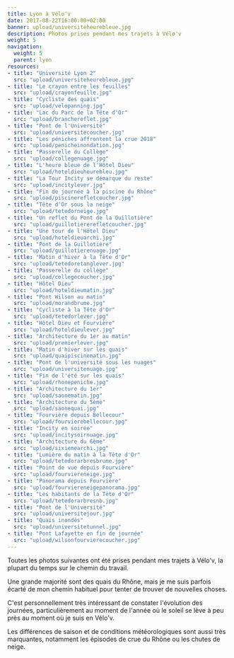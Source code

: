 ```yaml
---
title: Lyon à Vélo'v
date: 2017-08-22T16:00:00+02:00
banner: upload/universiteheurebleue.jpg
description: Photos prises pendant mes trajets à Vélo'v
weight: 5
navigation:
  weight: 5
  parent: lyon
resources:
- title: "Université Lyon 2"
  src: "upload/universiteheurebleue.jpg"
- title: "Le crayon entre les feuilles"
  src: "upload/crayonfeuille.jpg"
- title: "Cycliste des quais"
  src: "upload/velopanning.jpg"
- title: "Lac du Parc de la Tête d'Or"
  src: "upload/branchereflet.jpg"
- title: "Pont de l'Université"
  src: "upload/universitecoucher.jpg"
- title: "Les péniches affrontent la crue 2018"
  src: "upload/penicheinondation.jpg"
- title: "Passerelle du Collège"
  src: "upload/collegenuage.jpg"
- title: "L'heure bleue de l'Hôtel Dieu"
  src: "upload/hoteldieuheurebleu.jpg"
- title: "La Tour Incity se démarque du reste"
  src: "upload/incitylever.jpg"
- title: "Fin de journée à la piscine du Rhône"
  src: "upload/piscinerefletcoucher.jpg"
- title: "Tête d'Or sous la neige"
  src: "upload/tetedorneige.jpg"
- title: "Un reflet du Pont de la Guillotière"
  src: "upload/guillotiererefletcoucher.jpg"
- title: "Une tour de l'Hôtel Dieu"
  src: "upload/hoteldieuarchi.jpg"
- title: "Pont de la Guillotière"
  src: "upload/guillotierenuage.jpg"
- title: "Matin d'hiver à la Tëte d'Or"
  src: "upload/tetedoretanglever.jpg"
- title: "Passerelle du collège"
  src: "upload/collegecoucher.jpg"
- title: "Hôtel Dieu"
  src: "upload/hoteldieumatin.jpg"
- title: "Pont Wilson au matin"
  src: "upload/morandbrume.jpg"
- title: "Cycliste à la Tête d'Or"
  src: "upload/tetedorlever.jpg"
- title: "Hôtel Dieu et Fourvière"
  src: "upload/hoteldieulever.jpg"
- title: "Architecture du 1er au matin"
  src: "upload/premierlever.jpg"
- title: "Matin d'hiver sur les quais"
  src: "upload/quaipiscinematin.jpg"
- title: "Pont de l'université sous les nuages"
  src: "upload/universitenuage.jpg"
- title: "Fin de l'été sur les quais"
  src: "upload/rhonepeniche.jpg"
- title: "Architecture du 1er"
  src: "upload/saonematin.jpg"
- title: "Architecture du 5ème"
  src: "upload/saonequai.jpg"
- title: "Fourvière depuis Bellecour"
  src: "upload/fourvierebellecour.jpg"
- title: "Incity en soirée"
  src: "upload/incitysoirnuage.jpg"
- title: "Architecture du 6ème"
  src: "upload/sixiemearchi.jpg"
- title: "Lumière du matin à la Tête d'Or"
  src: "upload/tetedorarbresbrume.jpg"
- title: "Point de vue depuis Fourvière"
  src: "upload/fourviereneige.jpg"
- title: "Panorama depuis Fourvière"
  src: "upload/fourviereneigepanorama.jpg"
- title: "Les habitants de la Tête d'Or"
  src: "upload/tetedorarbresnb.jpg"
- title: "Pont de l'Université"
  src: "upload/universitejour.jpg"
- title: "Quais inondés"
  src: "upload/universitetunnel.jpg"
- title: "Pont Lafayette en fin de journée"
  src: "upload/wilsonfourvierecoucher.jpg"
---
```


Toutes les photos suivantes ont été prises pendant mes trajets à Vélo'v, la plupart du temps sur le chemin du travail.

Une grande majorité sont des quais du Rhône, mais je me suis parfois écarté de mon chemin habituel pour tenter de trouver de nouvelles choses.

C'est personnellement très intéressant de constater l'évolution des journées, particulièrement au moment de l'année où le soleil se lève à peu près au moment où je suis en Vélo'v.

Les différences de saison et de conditions météorologiques sont aussi très marquantes, notamment les épisodes de crue du Rhône ou les chutes de neige.